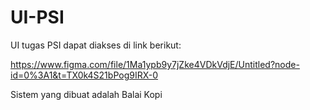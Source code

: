 # UI-PSI

UI tugas PSI dapat diakses di link berikut:

https://www.figma.com/file/1Ma1ypb9y7jZke4VDkVdjE/Untitled?node-id=0%3A1&t=TX0k4S21bPog9IRX-0

Sistem yang dibuat adalah Balai Kopi
